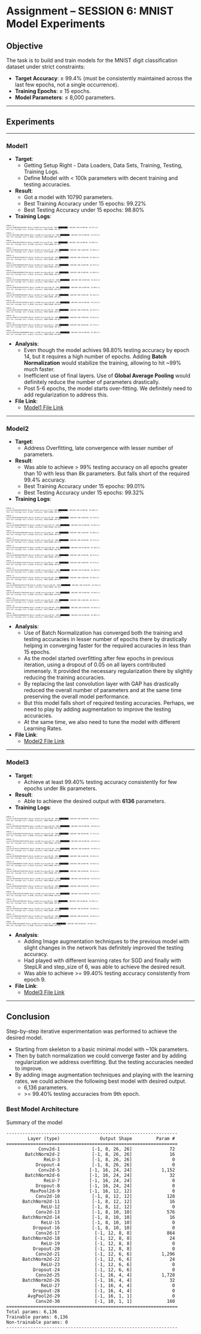 # Assignment – SESSION 6: MNIST Model Experiments

## Objective

The task is to build and train models for the MNIST digit classification dataset under strict constraints:

 - **Target Accuracy**: ≥ 99.4% (must be consistently maintained across the last few epochs, not a single occurrence).
 - **Training Epochs**: ≤ 15 epochs.
 - **Model Parameters**: ≤ 8,000 parameters.


---
## Experiments
---
### Model1
 - **Target**:
    - Getting Setup Right - Data Loaders, Data Sets, Training, Testing, Training Logs. 
    - Define Model with < 100k parameters with decent training and testing accuracies.
 - **Result**:
    - Got a model with 10790 parameters.
    - Best Training Accuracy under 15 epochs: 99.22%
    - Best Testing Accuracy under 15 epochs: 98.80%
 - **Training Logs**:
<pre style="font-size:4px;">
EPOCH: 0
Loss=0.3600336015224457 Batch_id=468 Accuracy=33.99: 100%|██████████| 469/469 [00:13<00:00, 34.37it/s]
Test set: Average loss: 0.3240, Accuracy: 9017/10000 (90.17%)

EPOCH: 1
Loss=0.026120617985725403 Batch_id=468 Accuracy=94.45: 100%|██████████| 469/469 [00:13<00:00, 34.67it/s]
Test set: Average loss: 0.1066, Accuracy: 9676/10000 (96.76%)

EPOCH: 2
Loss=0.0994456335902214 Batch_id=468 Accuracy=97.01: 100%|██████████| 469/469 [00:13<00:00, 34.09it/s]
Test set: Average loss: 0.0789, Accuracy: 9736/10000 (97.36%)

EPOCH: 3
Loss=0.13692565262317657 Batch_id=468 Accuracy=97.76: 100%|██████████| 469/469 [00:13<00:00, 34.59it/s]
Test set: Average loss: 0.0677, Accuracy: 9774/10000 (97.74%)

EPOCH: 4
Loss=0.07584532350301743 Batch_id=468 Accuracy=98.08: 100%|██████████| 469/469 [00:14<00:00, 33.28it/s]
Test set: Average loss: 0.0532, Accuracy: 9817/10000 (98.17%)

EPOCH: 5
Loss=0.03837588056921959 Batch_id=468 Accuracy=98.38: 100%|██████████| 469/469 [00:13<00:00, 34.32it/s]
Test set: Average loss: 0.0492, Accuracy: 9848/10000 (98.48%)

EPOCH: 6
Loss=0.04064289480447769 Batch_id=468 Accuracy=98.52: 100%|██████████| 469/469 [00:13<00:00, 34.09it/s]
Test set: Average loss: 0.0575, Accuracy: 9820/10000 (98.20%)

EPOCH: 7
Loss=0.013719498179852962 Batch_id=468 Accuracy=98.75: 100%|██████████| 469/469 [00:13<00:00, 34.52it/s]
Test set: Average loss: 0.0512, Accuracy: 9847/10000 (98.47%)

EPOCH: 8
Loss=0.020614534616470337 Batch_id=468 Accuracy=98.79: 100%|██████████| 469/469 [00:13<00:00, 33.80it/s]
Test set: Average loss: 0.0477, Accuracy: 9844/10000 (98.44%)

EPOCH: 9
Loss=0.08759859949350357 Batch_id=468 Accuracy=98.84: 100%|██████████| 469/469 [00:13<00:00, 34.25it/s]
Test set: Average loss: 0.0484, Accuracy: 9859/10000 (98.59%)

EPOCH: 10
Loss=0.007742138113826513 Batch_id=468 Accuracy=98.90: 100%|██████████| 469/469 [00:13<00:00, 34.51it/s]
Test set: Average loss: 0.0450, Accuracy: 9865/10000 (98.65%)

EPOCH: 11
Loss=0.05451782047748566 Batch_id=468 Accuracy=99.02: 100%|██████████| 469/469 [00:13<00:00, 34.15it/s]
Test set: Average loss: 0.0448, Accuracy: 9854/10000 (98.54%)

EPOCH: 12
Loss=0.01963711716234684 Batch_id=468 Accuracy=99.10: 100%|██████████| 469/469 [00:13<00:00, 34.01it/s]
Test set: Average loss: 0.0416, Accuracy: 9868/10000 (98.68%)

EPOCH: 13
Loss=0.06757549941539764 Batch_id=468 Accuracy=99.11: 100%|██████████| 469/469 [00:14<00:00, 32.77it/s]
Test set: Average loss: 0.0443, Accuracy: 9870/10000 (98.70%)

EPOCH: 14
Loss=0.026263413950800896 Batch_id=468 Accuracy=99.22: 100%|██████████| 469/469 [00:13<00:00, 34.48it/s]
Test set: Average loss: 0.0413, Accuracy: 9880/10000 (98.80%)
</pre>
 - **Analysis**:
    - Even though the model achives 98.80% testing accuracy by epoch 14, but it requires a high number of epochs. Adding **Batch Normalization** would stabilize the training, allowing to hit ~99% much faster.
    - Inefficient use of final layers. Use of **Global Average Pooling** would definitely reduce the number of parameters drastically.
    - Post 5-6 epochs, the model starts over-fitting. We definitely need to add regularization to address this.
 - **File Link**:
    - [Model1 File Link](model1.py)
---
### Model2
 - **Target**:
    - Address Overfitting, late convergence with lesser number of parameters.
 - **Result**:
    - Was able to achieve > 99% testing accuracy on all epochs greater than 10 with less than 8k parameters. But falls short of the required 99.4% accuracy.
    - Best Training Accuracy under 15 epochs: 99.01%
    - Best Testing Accuracy under 15 epochs: 99.32%
 - **Training Logs**:
<pre style="font-size:4px;">
EPOCH: 0
Loss=0.1843942403793335 Batch_id=468 Accuracy=77.96: 100%|██████████| 469/469 [00:13<00:00, 35.48it/s]
Test set: Average loss: 0.1667, Accuracy: 9637/10000 (96.37%)

EPOCH: 1
Loss=0.06241855025291443 Batch_id=468 Accuracy=97.09: 100%|██████████| 469/469 [00:13<00:00, 34.74it/s]
Test set: Average loss: 0.0713, Accuracy: 9819/10000 (98.19%)

EPOCH: 2
Loss=0.023404819890856743 Batch_id=468 Accuracy=97.79: 100%|██████████| 469/469 [00:14<00:00, 32.84it/s]
Test set: Average loss: 0.0568, Accuracy: 9852/10000 (98.52%)

EPOCH: 3
Loss=0.05270249769091606 Batch_id=468 Accuracy=98.15: 100%|██████████| 469/469 [00:13<00:00, 35.80it/s]
Test set: Average loss: 0.0440, Accuracy: 9879/10000 (98.79%)

EPOCH: 4
Loss=0.03701097145676613 Batch_id=468 Accuracy=98.36: 100%|██████████| 469/469 [00:13<00:00, 35.71it/s]
Test set: Average loss: 0.0420, Accuracy: 9878/10000 (98.78%)

EPOCH: 5
Loss=0.027281438931822777 Batch_id=468 Accuracy=98.58: 100%|██████████| 469/469 [00:13<00:00, 35.39it/s]
Test set: Average loss: 0.0399, Accuracy: 9889/10000 (98.89%)

EPOCH: 6
Loss=0.02308700419962406 Batch_id=468 Accuracy=98.58: 100%|██████████| 469/469 [00:12<00:00, 36.57it/s]
Test set: Average loss: 0.0333, Accuracy: 9902/10000 (99.02%)

EPOCH: 7
Loss=0.04752656817436218 Batch_id=468 Accuracy=98.67: 100%|██████████| 469/469 [00:13<00:00, 35.57it/s]
Test set: Average loss: 0.0328, Accuracy: 9893/10000 (98.93%)

EPOCH: 8
Loss=0.011922412551939487 Batch_id=468 Accuracy=98.77: 100%|██████████| 469/469 [00:13<00:00, 34.48it/s]
Test set: Average loss: 0.0304, Accuracy: 9911/10000 (99.11%)

EPOCH: 9
Loss=0.05148118734359741 Batch_id=468 Accuracy=98.80: 100%|██████████| 469/469 [00:13<00:00, 35.56it/s]
Test set: Average loss: 0.0345, Accuracy: 9897/10000 (98.97%)

EPOCH: 10
Loss=0.0063825552351772785 Batch_id=468 Accuracy=98.80: 100%|██████████| 469/469 [00:12<00:00, 36.29it/s]
Test set: Average loss: 0.0267, Accuracy: 9932/10000 (99.32%)

EPOCH: 11
Loss=0.021838247776031494 Batch_id=468 Accuracy=98.97: 100%|██████████| 469/469 [00:13<00:00, 35.56it/s]
Test set: Average loss: 0.0288, Accuracy: 9909/10000 (99.09%)

EPOCH: 12
Loss=0.03239915519952774 Batch_id=468 Accuracy=98.97: 100%|██████████| 469/469 [00:12<00:00, 36.33it/s]
Test set: Average loss: 0.0287, Accuracy: 9908/10000 (99.08%)

EPOCH: 13
Loss=0.017107730731368065 Batch_id=468 Accuracy=98.99: 100%|██████████| 469/469 [00:13<00:00, 35.34it/s]
Test set: Average loss: 0.0268, Accuracy: 9917/10000 (99.17%)

EPOCH: 14
Loss=0.016882238909602165 Batch_id=468 Accuracy=99.01: 100%|██████████| 469/469 [00:13<00:00, 35.49it/s]
Test set: Average loss: 0.0255, Accuracy: 9910/10000 (99.10%)
</pre>

 - **Analysis**:
    - Use of Batch Normalization has converged both the training and testing accuracies in lesser number of epochs there by drastically helping in converging faster for the required accuracies in less than 15 epochs.
    - As the model started overfitting after few epochs in previous iteration, using a dropout of 0.05 on all layers contributed immensely. It provided the necessary regularization there by slightly reducing the training accuracies.
    - By replacing the last convolution layer with GAP has drastically reduced the overall number of parameters and at the same time preserving the overall model performance.
    - But this model falls short of required testing accuracies. Perhaps, we need to play by adding augmentation to improve the testing accuracies.
    - At the same time, we also need to tune the model with different Learning Rates.
 - **File Link**:
    - [Model2 File Link](model2.py)
---
### Model3
 - **Target**:
    - Achieve at least 99.40% testing accuracy consistently for few epochs under 8k parameters.
 - **Result**:
    - Able to achieve the desired output with **6136** parameters.
 - **Training Logs**:
<pre style="font-size:4px;">
EPOCH: 0
Loss=0.12491422891616821 Batch_id=468 Accuracy=86.49: 100%|██████████| 469/469 [00:24<00:00, 19.35it/s]
Test set: Average loss: 0.0656, Accuracy: 9808/10000 (98.08%)

EPOCH: 1
Loss=0.026768239215016365 Batch_id=468 Accuracy=96.90: 100%|██████████| 469/469 [00:24<00:00, 18.81it/s]
Test set: Average loss: 0.0450, Accuracy: 9859/10000 (98.59%)

EPOCH: 2
Loss=0.15286700427532196 Batch_id=468 Accuracy=97.59: 100%|██████████| 469/469 [00:26<00:00, 17.71it/s]
Test set: Average loss: 0.0308, Accuracy: 9896/10000 (98.96%)

EPOCH: 3
Loss=0.029769212007522583 Batch_id=468 Accuracy=97.77: 100%|██████████| 469/469 [00:25<00:00, 18.67it/s]
Test set: Average loss: 0.0323, Accuracy: 9896/10000 (98.96%)

EPOCH: 4
Loss=0.022351177409291267 Batch_id=468 Accuracy=97.86: 100%|██████████| 469/469 [00:24<00:00, 19.03it/s]
Test set: Average loss: 0.0269, Accuracy: 9923/10000 (99.23%)

EPOCH: 5
Loss=0.04780856892466545 Batch_id=468 Accuracy=98.08: 100%|██████████| 469/469 [00:23<00:00, 19.55it/s]
Test set: Average loss: 0.0278, Accuracy: 9924/10000 (99.24%)

EPOCH: 6
Loss=0.04058980941772461 Batch_id=468 Accuracy=98.38: 100%|██████████| 469/469 [00:24<00:00, 18.94it/s]
Test set: Average loss: 0.0210, Accuracy: 9937/10000 (99.37%)

EPOCH: 7
Loss=0.01003444753587246 Batch_id=468 Accuracy=98.43: 100%|██████████| 469/469 [00:24<00:00, 19.21it/s]
Test set: Average loss: 0.0207, Accuracy: 9937/10000 (99.37%)

EPOCH: 8
Loss=0.020389266312122345 Batch_id=468 Accuracy=98.53: 100%|██████████| 469/469 [00:24<00:00, 19.01it/s]
Test set: Average loss: 0.0197, Accuracy: 9941/10000 (99.41%)

EPOCH: 9
Loss=0.08403483033180237 Batch_id=468 Accuracy=98.55: 100%|██████████| 469/469 [00:24<00:00, 19.05it/s]
Test set: Average loss: 0.0188, Accuracy: 9943/10000 (99.43%)

EPOCH: 10
Loss=0.013831782154738903 Batch_id=468 Accuracy=98.56: 100%|██████████| 469/469 [00:24<00:00, 18.87it/s]
Test set: Average loss: 0.0188, Accuracy: 9942/10000 (99.42%)

EPOCH: 11
Loss=0.0744112879037857 Batch_id=468 Accuracy=98.54: 100%|██████████| 469/469 [00:24<00:00, 19.28it/s]
Test set: Average loss: 0.0189, Accuracy: 9940/10000 (99.40%)

EPOCH: 12
Loss=0.10935012251138687 Batch_id=468 Accuracy=98.56: 100%|██████████| 469/469 [00:25<00:00, 18.69it/s]
Test set: Average loss: 0.0185, Accuracy: 9942/10000 (99.42%)

EPOCH: 13
Loss=0.12498316913843155 Batch_id=468 Accuracy=98.56: 100%|██████████| 469/469 [00:24<00:00, 18.95it/s]
Test set: Average loss: 0.0184, Accuracy: 9940/10000 (99.40%)

EPOCH: 14
Loss=0.03961181640625 Batch_id=468 Accuracy=98.60: 100%|██████████| 469/469 [00:24<00:00, 18.99it/s]
Test set: Average loss: 0.0190, Accuracy: 9940/10000 (99.40%)
</pre>
 - **Analysis**:
    - Adding Image augmentation techniques to the previous model with slight changes in the network has definitely improved the testing accuracy.
    - Had played with different learning rates for SGD and finally with StepLR and step_size of 6, was able to achieve the desired result.
    - Was able to achieve >= 99.40% testing accuracy consistently from epoch 9.
 - **File Link**:
    - [Model3 File Link](model3.py)
---

## Conclusion

Step-by-step iterative experimentation was performed to achieve the desired model.
 - Starting from skeleton to a basic minimal model with ~10k parameters.
 - Then by batch normalization we could converge faster and by adding regularization we address overfitting. But the testing accuracies needed to improve.
 - By adding image augmentation techniques and playing with the learning rates, we could achieve the following best model with desired output.
    - 6,136  parameters.
    - \>= 99.40% testing accuracies from 9th epoch.

### Best Model Architecture

Summary of the model

```
----------------------------------------------------------------
        Layer (type)               Output Shape         Param #
================================================================
            Conv2d-1            [-1, 8, 26, 26]              72
       BatchNorm2d-2            [-1, 8, 26, 26]              16
              ReLU-3            [-1, 8, 26, 26]               0
           Dropout-4            [-1, 8, 26, 26]               0
            Conv2d-5           [-1, 16, 24, 24]           1,152
       BatchNorm2d-6           [-1, 16, 24, 24]              32
              ReLU-7           [-1, 16, 24, 24]               0
           Dropout-8           [-1, 16, 24, 24]               0
         MaxPool2d-9           [-1, 16, 12, 12]               0
           Conv2d-10            [-1, 8, 12, 12]             128
      BatchNorm2d-11            [-1, 8, 12, 12]              16
             ReLU-12            [-1, 8, 12, 12]               0
           Conv2d-13            [-1, 8, 10, 10]             576
      BatchNorm2d-14            [-1, 8, 10, 10]              16
             ReLU-15            [-1, 8, 10, 10]               0
          Dropout-16            [-1, 8, 10, 10]               0
           Conv2d-17             [-1, 12, 8, 8]             864
      BatchNorm2d-18             [-1, 12, 8, 8]              24
             ReLU-19             [-1, 12, 8, 8]               0
          Dropout-20             [-1, 12, 8, 8]               0
           Conv2d-21             [-1, 12, 6, 6]           1,296
      BatchNorm2d-22             [-1, 12, 6, 6]              24
             ReLU-23             [-1, 12, 6, 6]               0
          Dropout-24             [-1, 12, 6, 6]               0
           Conv2d-25             [-1, 16, 4, 4]           1,728
      BatchNorm2d-26             [-1, 16, 4, 4]              32
             ReLU-27             [-1, 16, 4, 4]               0
          Dropout-28             [-1, 16, 4, 4]               0
        AvgPool2d-29             [-1, 16, 1, 1]               0
           Conv2d-30             [-1, 10, 1, 1]             160
================================================================
Total params: 6,136
Trainable params: 6,136
Non-trainable params: 0
----------------------------------------------------------------
```
